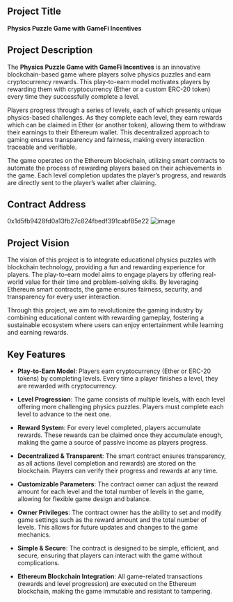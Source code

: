 ## **Project Title**
**Physics Puzzle Game with GameFi Incentives**

## **Project Description**
The **Physics Puzzle Game with GameFi Incentives** is an innovative blockchain-based game where players solve physics puzzles and earn cryptocurrency rewards. This play-to-earn model motivates players by rewarding them with cryptocurrency (Ether or a custom ERC-20 token) every time they successfully complete a level. 

Players progress through a series of levels, each of which presents unique physics-based challenges. As they complete each level, they earn rewards which can be claimed in Ether (or another token), allowing them to withdraw their earnings to their Ethereum wallet. This decentralized approach to gaming ensures transparency and fairness, making every interaction traceable and verifiable.

The game operates on the Ethereum blockchain, utilizing smart contracts to automate the process of rewarding players based on their achievements in the game. Each level completion updates the player’s progress, and rewards are directly sent to the player’s wallet after claiming.

## **Contract Address**
0x1d5fb9428fd0a13fb27c824fbedf391cabf85e22
![image](https://github.com/user-attachments/assets/3d972357-ca48-46e6-b9d6-92b4e5c7d2b2)


## **Project Vision**
The vision of this project is to integrate educational physics puzzles with blockchain technology, providing a fun and rewarding experience for players. The play-to-earn model aims to engage players by offering real-world value for their time and problem-solving skills. By leveraging Ethereum smart contracts, the game ensures fairness, security, and transparency for every user interaction.

Through this project, we aim to revolutionize the gaming industry by combining educational content with rewarding gameplay, fostering a sustainable ecosystem where users can enjoy entertainment while learning and earning rewards.

## **Key Features**

- **Play-to-Earn Model**: Players earn cryptocurrency (Ether or ERC-20 tokens) by completing levels. Every time a player finishes a level, they are rewarded with cryptocurrency.
  
- **Level Progression**: The game consists of multiple levels, with each level offering more challenging physics puzzles. Players must complete each level to advance to the next one.

- **Reward System**: For every level completed, players accumulate rewards. These rewards can be claimed once they accumulate enough, making the game a source of passive income as players progress.

- **Decentralized & Transparent**: The smart contract ensures transparency, as all actions (level completion and rewards) are stored on the blockchain. Players can verify their progress and rewards at any time.

- **Customizable Parameters**: The contract owner can adjust the reward amount for each level and the total number of levels in the game, allowing for flexible game design and balance.

- **Owner Privileges**: The contract owner has the ability to set and modify game settings such as the reward amount and the total number of levels. This allows for future updates and changes to the game mechanics.

- **Simple & Secure**: The contract is designed to be simple, efficient, and secure, ensuring that players can interact with the game without complications.

- **Ethereum Blockchain Integration**: All game-related transactions (rewards and level progression) are executed on the Ethereum blockchain, making the game immutable and resistant to tampering.


